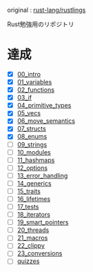 original : [rust-lang/rustlings](https://github.com/rust-lang/rustlings)

Rust勉強用のリポジトリ

# 達成
- [x] [00_intro](exercises/00_intro)
- [x] [01_variables](exercises/01_variables)
- [x] [02_functions](exercises/02_functions)
- [x] [03_if](exercises/03_if)
- [x] [04_primitive_types](exercises/04_primitive_types)
- [x] [05_vecs](exercises/05_vecs)
- [x] [06_move_semantics](exercises/06_move_semantics)
- [x] [07_structs](exercises/07_structs)
- [x] [08_enums](exercises/08_enums)
- [ ] [09_strings](exercises/09_strings)
- [ ] [10_modules](exercises/10_modules)
- [ ] [11_hashmaps](exercises/11_hashmaps)
- [ ] [12_options](exercises/12_options)
- [ ] [13_error_handling](exercises/13_error_handling)
- [ ] [14_generics](exercises/14_generics)
- [ ] [15_traits](exercises/15_traits)
- [ ] [16_lifetimes](exercises/16_lifetimes)
- [ ] [17_tests](exercises/17_tests)
- [ ] [18_iterators](exercises/18_iterators)
- [ ] [19_smart_pointers](exercises/19_smart_pointers)
- [ ] [20_threads](exercises/20_threads)
- [ ] [21_macros](exercises/21_macros)
- [ ] [22_clippy](exercises/22_clippy)
- [ ] [23_conversions](exercises/23_conversions)
- [ ] [quizzes](exercises/quizzes)

